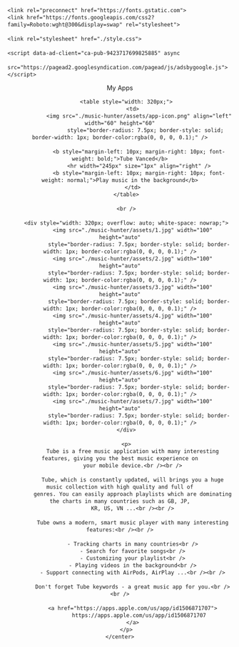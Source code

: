 <!DOCTYPE html
    PUBLIC "-//W3C//DTD XHTML 1.0 Transitional//EN" "http://www.w3.org/TR/xhtml1/DTD/xhtml1-transitional.dtd">
<html xmlns="http://www.w3.org/1999/xhtml">

<head>
    <meta http-equiv="Content-Type" content="text/html; charset=UTF-8" />
    <meta name="viewport" content="width=320, initial-scale=1.0, maximum-scale=1.0" />
    <title>iamhieudinh | My Apps</title>

    <link rel="preconnect" href="https://fonts.gstatic.com">
    <link href="https://fonts.googleapis.com/css2?family=Roboto:wght@300&display=swap" rel="stylesheet">

    <link rel="stylesheet" href="./style.css">

    <script data-ad-client="ca-pub-9423717699825885" async
        src="https://pagead2.googlesyndication.com/pagead/js/adsbygoogle.js"></script>
</head>

<body>
    <center>
        <div id="navigationController">
            <div id="navigationTitle">My Apps</div>
        </div>

        <table style="width: 320px;">
            <td>
                <img src="./music-hunter/assets/app-icon.png" align="left" width="60" height="60"
                    style="border-radius: 7.5px; border-style: solid; border-width: 1px; border-color:rgba(0, 0, 0, 0.1);" />

                <b style="margin-left: 10px; margin-right: 10px; font-weight: bold;">Tube Vanced</b>
                <hr width="245px" size="1px" align="right" />
                <b style="margin-left: 10px; margin-right: 10px; font-weight: normal;">Play music in the background</b>
            </td>
        </table>

        <br />

        <div style="width: 320px; overflow: auto; white-space: nowrap;">
            <img src="./music-hunter/assets/1.jpg" width="100" height="auto"
                style="border-radius: 7.5px; border-style: solid; border-width: 1px; border-color:rgba(0, 0, 0, 0.1);" />
            <img src="./music-hunter/assets/2.jpg" width="100" height="auto"
                style="border-radius: 7.5px; border-style: solid; border-width: 1px; border-color:rgba(0, 0, 0, 0.1);" />
            <img src="./music-hunter/assets/3.jpg" width="100" height="auto"
                style="border-radius: 7.5px; border-style: solid; border-width: 1px; border-color:rgba(0, 0, 0, 0.1);" />
            <img src="./music-hunter/assets/4.jpg" width="100" height="auto"
                style="border-radius: 7.5px; border-style: solid; border-width: 1px; border-color:rgba(0, 0, 0, 0.1);" />
            <img src="./music-hunter/assets/5.jpg" width="100" height="auto"
                style="border-radius: 7.5px; border-style: solid; border-width: 1px; border-color:rgba(0, 0, 0, 0.1);" />
            <img src="./music-hunter/assets/6.jpg" width="100" height="auto"
                style="border-radius: 7.5px; border-style: solid; border-width: 1px; border-color:rgba(0, 0, 0, 0.1);" />
            <img src="./music-hunter/assets/7.jpg" width="100" height="auto"
                style="border-radius: 7.5px; border-style: solid; border-width: 1px; border-color:rgba(0, 0, 0, 0.1);" />
        </div>

        <p>
            Tube is a free music application with many interesting features, giving you the best music experience on
            your mobile device.<br /><br />

            Tube, which is constantly updated, will brings you a huge music collection with high quality and full of
            genres. You can easily approach playlists which are dominating the charts in many countries such as GB, JP,
            KR, US, VN ...<br /><br />

            Tube owns a modern, smart music player with many interesting features:<br /><br />

            - Tracking charts in many countries<br />
            - Search for favorite songs<br />
            - Customizing your playlist<br />
            - Playing videos in the background<br />
            - Support connecting with AirPods, AirPlay ...<br /><br />

            Don't forget Tube keywords - a great music app for you.<br /><br />

            <a href="https://apps.apple.com/us/app/id1506871707">
                https://apps.apple.com/us/app/id1506871707
            </a>
        </p>
    </center>

</body>

</html>
